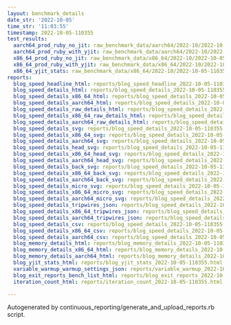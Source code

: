 ```yaml
---
layout: benchmark_details
date_str: '2022-10-05'
time_str: '11:03:55'
timestamp: 2022-10-05-110355
test_results:
  aarch64_prod_ruby_no_jit: raw_benchmark_data/aarch64/2022-10/2022-10-05-110355_basic_benchmark_aarch64_prod_ruby_no_jit.json
  aarch64_prod_ruby_with_yjit: raw_benchmark_data/aarch64/2022-10/2022-10-05-110355_basic_benchmark_aarch64_prod_ruby_with_yjit.json
  x86_64_prod_ruby_no_jit: raw_benchmark_data/x86_64/2022-10/2022-10-05-110355_basic_benchmark_x86_64_prod_ruby_no_jit.json
  x86_64_prod_ruby_with_yjit: raw_benchmark_data/x86_64/2022-10/2022-10-05-110355_basic_benchmark_x86_64_prod_ruby_with_yjit.json
  x86_64_yjit_stats: raw_benchmark_data/x86_64/2022-10/2022-10-05-110355_basic_benchmark_x86_64_yjit_stats.json
reports:
  blog_speed_headline_html: reports/blog_speed_headline_2022-10-05-110355.html
  blog_speed_details_html: reports/blog_speed_details_2022-10-05-110355.html
  blog_speed_details_x86_64_html: reports/blog_speed_details_2022-10-05-110355.x86_64.html
  blog_speed_details_aarch64_html: reports/blog_speed_details_2022-10-05-110355.aarch64.html
  blog_speed_details_raw_details_html: reports/blog_speed_details_2022-10-05-110355.raw_details.html
  blog_speed_details_x86_64_raw_details_html: reports/blog_speed_details_2022-10-05-110355.x86_64.raw_details.html
  blog_speed_details_aarch64_raw_details_html: reports/blog_speed_details_2022-10-05-110355.aarch64.raw_details.html
  blog_speed_details_svg: reports/blog_speed_details_2022-10-05-110355.svg
  blog_speed_details_x86_64_svg: reports/blog_speed_details_2022-10-05-110355.x86_64.svg
  blog_speed_details_aarch64_svg: reports/blog_speed_details_2022-10-05-110355.aarch64.svg
  blog_speed_details_head_svg: reports/blog_speed_details_2022-10-05-110355.head.svg
  blog_speed_details_x86_64_head_svg: reports/blog_speed_details_2022-10-05-110355.x86_64.head.svg
  blog_speed_details_aarch64_head_svg: reports/blog_speed_details_2022-10-05-110355.aarch64.head.svg
  blog_speed_details_back_svg: reports/blog_speed_details_2022-10-05-110355.back.svg
  blog_speed_details_x86_64_back_svg: reports/blog_speed_details_2022-10-05-110355.x86_64.back.svg
  blog_speed_details_aarch64_back_svg: reports/blog_speed_details_2022-10-05-110355.aarch64.back.svg
  blog_speed_details_micro_svg: reports/blog_speed_details_2022-10-05-110355.micro.svg
  blog_speed_details_x86_64_micro_svg: reports/blog_speed_details_2022-10-05-110355.x86_64.micro.svg
  blog_speed_details_aarch64_micro_svg: reports/blog_speed_details_2022-10-05-110355.aarch64.micro.svg
  blog_speed_details_tripwires_json: reports/blog_speed_details_2022-10-05-110355.tripwires.json
  blog_speed_details_x86_64_tripwires_json: reports/blog_speed_details_2022-10-05-110355.x86_64.tripwires.json
  blog_speed_details_aarch64_tripwires_json: reports/blog_speed_details_2022-10-05-110355.aarch64.tripwires.json
  blog_speed_details_csv: reports/blog_speed_details_2022-10-05-110355.csv
  blog_speed_details_x86_64_csv: reports/blog_speed_details_2022-10-05-110355.x86_64.csv
  blog_speed_details_aarch64_csv: reports/blog_speed_details_2022-10-05-110355.aarch64.csv
  blog_memory_details_html: reports/blog_memory_details_2022-10-05-110355.html
  blog_memory_details_x86_64_html: reports/blog_memory_details_2022-10-05-110355.x86_64.html
  blog_memory_details_aarch64_html: reports/blog_memory_details_2022-10-05-110355.aarch64.html
  blog_yjit_stats_html: reports/blog_yjit_stats_2022-10-05-110355.html
  variable_warmup_warmup_settings_json: reports/variable_warmup_2022-10-05-110355.warmup_settings.json
  blog_exit_reports_bench_list_html: reports/blog_exit_reports_2022-10-05-110355.bench_list.html
  iteration_count_html: reports/iteration_count_2022-10-05-110355.html

---
```

Autogenerated by continuous_reporting/generate_and_upload_reports.rb script.
